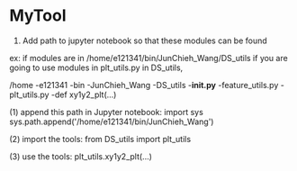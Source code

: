 # MyTool

1. Add path to jupyter notebook so that these modules can be found

ex:
if modules are in /home/e121341/bin/JunChieh_Wang/DS_utils
if you are going to use modules in plt_utils.py in DS_utils,

/home
    -e121341
        -bin
            -JunChieh_Wang
                -DS_utils
                    -__init.py__
                    -feature_utils.py
                    -plt_utils.py
                        -def xy1y2_plt(...)

(1) append this path in Jupyter notebook:
import sys
sys.path.append('/home/e121341/bin/JunChieh_Wang')

(2) import the tools:
from DS_utils import plt_utils

(3) use the tools:
plt_utils.xy1y2_plt(...)
